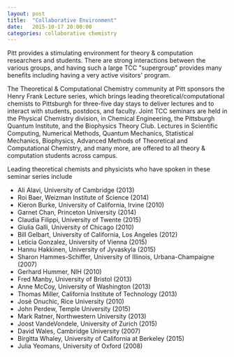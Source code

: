 ```yaml
---
layout: post
title:  "Collaborative Environment"
date:   2015-10-17 20:00:00
categories: collaborative chemistry
---
```

Pitt provides a stimulating environment for theory & computation researchers and students. There are strong interactions
between the various groups, and having such a large TCC "supergroup" provides many benefits including having a very
active visitors' program.

The Theoretical & Computational Chemistry community at Pitt sponsors the Henry Frank Lecture series, which brings
leading theoretical/computational chemists to Pittsburgh for three-five day stays to deliver lectures and to interact
with students, postdocs, and faculty. Joint TCC seminars are held in the Physical Chemistry division, in Chemical
Engineering, the Pittsburgh Quantum Institute, and the Biophysics Theory Club. Lectures in Scientific Computing,
Numerical Methods, Quantum Mechanics, Statistical Mechanics, Biophysics, Advanced Methods of Theoretical and
Computational Chemistry, and many more, are offered to all theory & computation students across campus.

Leading theoretical chemists and physicists who have spoken in these seminar series include

* Ali Alavi, University of Cambridge (2013)
* Roi Baer, Weizman Institute of Science (2014)
* Kieron Burke, University of California, Irvine (2010)
* Garnet Chan, Princeton University (2014)
* Claudia Filippi, University of Twente (2015)
* Giulia Galli, University of Chicago (2010)
* Bill Gelbart, University of California, Los Angeles (2012)
* Leticia Gonzalez, University of Vienna (2015)
* Hannu Hakkinen, University of Jyvaskyla (2015)
* Sharon Hammes-Schiffer, University of Illinois, Urbana-Champaigne (2007)
* Gerhard Hummer, NIH (2010)
* Fred Manby, University of Bristol (2013)
* Anne McCoy, University of Washington (2013)
* Thomas Miller, California Institute of Technology (2013)
* José Onuchic, Rice University (2010)
* John Perdew, Temple University (2015)
* Mark Ratner, Northwestern University (2013)
* Joost VandeVondele, University of Zurich (2015)
* David Wales, Cambridge University (2007)
* Birgitta Whaley, University of California at Berkeley (2015)
* Julia Yeomans, University of Oxford (2008)
